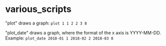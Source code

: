 # various_scripts

"plot" draws a graph:
```plot 1 1 2 2 3 8```

"plot_date" draws a graph, where the format of the x axis is YYYY-MM-DD. Example:
```plot_date 2018-01 1 2018-02 2 2018-03 8```
